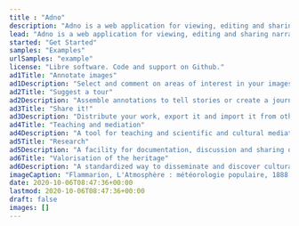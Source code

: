```yaml
---
title : "Adno"
description: "Adno is a web application for viewing, editing and sharing narratives and journeys on online images, static images and IIIF images."
lead: "Adno is a web application for viewing, editing and sharing narratives and journeys on online images, static images and IIIF images."
started: "Get Started"
samples: "Examples"
urlSamples: "example"
license: "Libre software. Code and support on Github."
ad1Title: "Annotate images"
ad1Description: "Select and comment on areas of interest in your images and those of others."
ad2Title: "Suggest a tour"
ad2Description: "Assemble annotations to tell stories or create a journey."
ad3Title: "Share it!"
ad3Description: "Distribute your work, export it and import it from others."
ad4Title: "Teaching and mediation"
ad4Description: "A tool for teaching and scientific and cultural mediation."
ad5Title: "Research"
ad5Description: "A facility for documentation, discussion and sharing of scientific data."
ad6Title: "Valorisation of the heritage"
ad6Description: "A standardized way to disseminate and discover cultural and heritage data."
imageCaption: "Flammarion, L'Atmosphère : météorologie populaire, 1888, woodcut in the chapter La forme du ciel"
date: 2020-10-06T08:47:36+00:00
lastmod: 2020-10-06T08:47:36+00:00
draft: false
images: []
---
```

